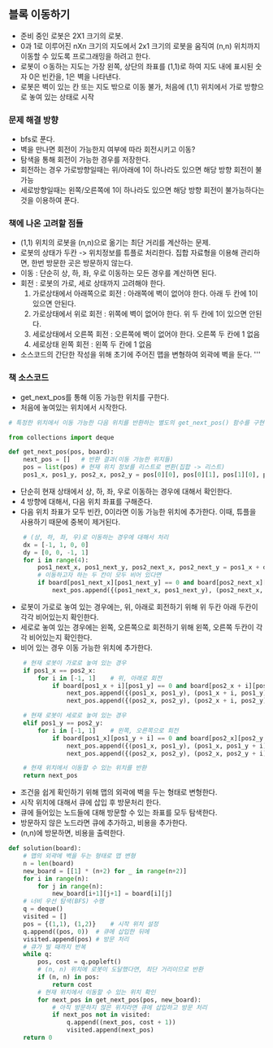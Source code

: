 ## 블록 이동하기 

- 준비 중인 로봇은 2X1 크기의 로봇.
- 0과 1로 이루어진 nXn 크기의 지도에서 2x1 크기의 로봇을 움직여 (n,n) 위치까지 이동할 수 있도록 프로그래밍을 하려고 한다.
- 로봇이 ㅇ동하는 지도는 가장 왼쪽, 상단의 좌표를 (1,1)로 하여 지도 내에 표시된 숫자 0은 빈칸을, 1은 벽을 나타낸다.
- 로봇은 벽이 있는 칸 또는 지도 밖으로 이동 불가, 처음에 (1,1) 위치에서 가로 방향으로 놓여 있는 상태로 시작

### 문제 해결 방향 
- bfs로 푼다.
- 벽을 만나면 회전이 가능한지 여부에 따라 회전시키고 이동?
- 탐색을 통해 회전이 가능한 경우를 저장한다.
- 회전하는 경우 가로방향일때는 위/아래에 1이 하나라도 있으면 해당 방향 회전이 불가능
- 세로방향일때는 왼쪽/오른쪽에 1이 하나라도 있으면 해당 방향 회전이 불가능하다는 것을 이용하여 푼다.

### 책에 나온 고려할 점들
- (1,1) 위치의 로봇을 (n,n)으로 옮기는 최단 거리를 계산하는 문제.
- 로봇의 상태가 두칸 -> 위치정보를 튜플로 처리한다. 집합 자료형을 이용해 관리하면, 한번 방문한 곳은 방문하지 않는다.
- 이동 : 단순히 상, 하, 좌, 우로 이동하는 모든 경우를 계산하면 된다.
- 회전 : 로봇의 가로, 세로 상태까지 고려해야 한다.
    1) 가로상태에서 아래쪽으로 회전 : 아래쪽에 벽이 없어야 한다. 아래 두 칸에 1이 있으면 안된다.
    2) 가로상태에서 위로 회전 : 위쪽에 벽이 없어야 한다. 위 두 칸에 1이 있으면 안된다.
    3) 세로상태에서 오른쪽 회전 : 오른쪽에 벽이 없어야 한다. 오른쪽 두 칸에 1 없음
    4) 세로상태 왼쪽 회전 : 왼쪽 두 칸에 1 없음
- 소스코드의 간단한 작성을 위해 초기에 주어진 맵을 변형하여 외곽에 벽을 둔다.
'''
  

### 책 소스코드
- get_next_pos를 통해 이동 가능한 위치를 구한다.
- 처음에 놓여있는 위치에서 시작한다.
```python
# 특정한 위치에서 이동 가능한 다음 위치를 반환하는 별도의 get_next_pos() 함수를 구현한다.

from collections import deque

def get_next_pos(pos, board):
    next_pos = []   # 반환 결과(이동 가능한 위치들)
    pos = list(pos) # 현재 위치 정보를 리스트로 변환(집합 -> 리스트)
    pos1_x, pos1_y, pos2_x, pos2_y = pos[0][0], pos[0][1], pos[1][0], pos[1][1]
```
- 단순히 현재 상태에서 상, 하, 좌, 우로 이동하는 경우에 대해서 확인한다.
- 4 방향에 대해서, 다음 위치 좌표를 구해준다.
- 다음 위치 좌표가 모두 빈칸, 0이라면 이동 가능한 위치에 추가한다. 이때, 튜플을 사용하기 때문에 중복이 제거된다.
```python
    # (상, 하, 좌, 우)로 이동하는 경우에 대해서 처리
    dx = [-1, 1, 0, 0]
    dy = [0, 0, -1, 1]
    for i in range(4):
        pos1_next_x, pos1_next_y, pos2_next_x, pos2_next_y = pos1_x + dx[i], pos1_y + dy[i], pos2_x + dx[i], pos2_y + dy[i]
        # 이동하고자 하는 두 칸이 모두 비어 있다면
        if board[pos1_next_x][pos1_next_y] == 0 and board[pos2_next_x][pos2_next_y] == 0:
            next_pos.append({(pos1_next_x, pos1_next_y), (pos2_next_x, pos2_next_y)})   # 이동 가능한 위치에 추가
```
- 로봇이 가로로 놓여 있는 경우에는, 위, 아래로 회전하기 위해 위 두칸 아래 두칸이 각각 비어있는지 확인한다.
- 세로로 놓여 있는 경우에는 왼쪽, 오른쪽으로 회전하기 위해 왼쪽, 오른쪽 두칸이 각각 비어있는지 확인한다.
- 비어 있는 경우 이동 가능한 위치에 추가한다.
```python
    # 현재 로봇이 가로로 놓여 있는 경우
    if pos1_x == pos2_x:
        for i in [-1, 1]    # 위, 아래로 회전
            if board[pos1_x + i][pos1_y] == 0 and board[pos2_x + i][pos2_y] == 0:   # 위쪽 혹은 아래쪽 두 칸이 모두 비어있다면
                next_pos.append({(pos1_x, pos1_y), (pos1_x + i, pos1_y)})
                next_pos.append({(pos2_x, pos2_y), (pos2_x + i, pos2_y)})

    # 현재 로봇이 세로로 놓여 있는 경우
    elif pos1_y == pos2_y:
        for i in [-1, 1]    # 왼쪽, 오른쪽으로 회전
            if board[pos1_x][pos1_y + i] == 0 and board[pos2_x][pos2_y + i] == 0:   # 왼쪽 혹은 오른쪽 두 칸이 모두 비어있다면
                next_pos.append({(pos1_x, pos1_y), (pos1_x, pos1_y + i)})
                next_pos.append({(pos2_x, pos2_y), (pos2_x, pos2_y + i)})

    # 현재 위치에서 이동할 수 있는 위치를 반환
    return next_pos
```
- 조건을 쉽게 확인하기 위해 맵의 외곽에 벽을 두는 형태로 변형한다.
- 시작 위치에 대해서 큐에 삽입 후 방문처리 한다.
- 큐에 들어있는 노드들에 대해 방문할 수 있는 좌표를 모두 탐색한다.
- 방문하지 않은 노드라면 큐에 추가하고, 비용을 추가한다.
- (n,n)에 방문하면, 비용을 출력한다.
```python
def solution(board):
    # 맵의 외곽에 벽을 두는 형태로 맵 변형
    n = len(board)
    new_board = [[1] * (n+2) for _ in range(n+2)]
    for i in range(n):
        for j in range(n):
            new_board[i+1][j+1] = board[i][j]
    # 너비 우선 탐색(BFS) 수행
    q = deque()
    visited = []
    pos = {(1,1), (1,2)}    # 시작 위치 설정
    q.append((pos, 0))  # 큐에 삽입한 뒤에
    visited.append(pos) # 방문 처리
    # 큐가 빌 때까지 반복
    while q:
        pos, cost = q.popleft()
        # (n, n) 위치에 로봇이 도달했다면, 최단 거리이므로 반환
        if (n, n) in pos:
            return cost
        # 현재 위치에서 이동할 수 있는 위치 확인
        for next_pos in get_next_pos(pos, new_board):
            # 아직 방문하지 않은 위치라면 큐에 삽입하고 방문 처리
            if next_pos not in visited:
                q.append((next_pos, cost + 1))
                visited.append(next_pos)
    return 0
```